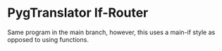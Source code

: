 # PygTranslator If-Router

Same program in the main branch, however, this uses a main-if style as opposed to using functions.
